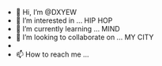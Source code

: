 - 👋 Hi, I’m @DXYEW
- 👀 I’m interested in ... HIP HOP 
- 🌱 I’m currently learning ... MIND 
- 💞️ I’m looking to collaborate on ... MY CITY
- 
- 📫 How to reach me ...

<!---
DXYEW/DXYEW is a ✨ special ✨ repository because its `README.md` (this file) appears on your GitHub profile.
You can click the Preview link to take a look at your changes.
--->
